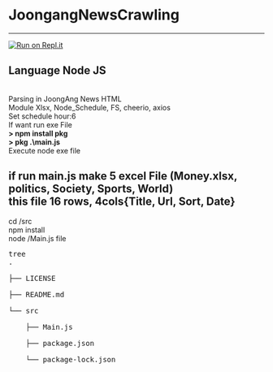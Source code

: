# JoongangNewsCrawling
---------------------
[![Run on Repl.it](https://repl.it/badge/github/sungmen/NewsCrawling)](https://repl.it/github/sungmen/NewsCrawling)
<h2>Language <strong>Node JS</strong></h2><br>
Parsing in JoongAng News HTML<br>
Module Xlsx, Node_Schedule, FS, cheerio, axios
<br>
Set schedule hour:6<br>
If want run exe File<br>
<strong>> npm install pkg<br>
> pkg .\main.js</strong><br>
Execute node exe file

if run main.js make 5 excel File (Money.xlsx, politics, Society, Sports, World)<br>
this file 16 rows, 4cols{Title, Url, Sort, Date}
----------------------
cd /src <br>
npm install <br>
node /Main.js file <br>
<pre>
tree
.<br>
├── LICENSE<br>
├── README.md<br>
└── src<br>
    ├── Main.js<br>
    ├── package.json<br>
    └── package-lock.json<br>
</pre>
